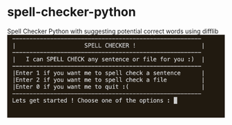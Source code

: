 # spell-checker-python
Spell Checker Python with suggesting potential correct words using difflib 
![Screenshot](./screenshot/1.png?raw=true "Screenshot")
